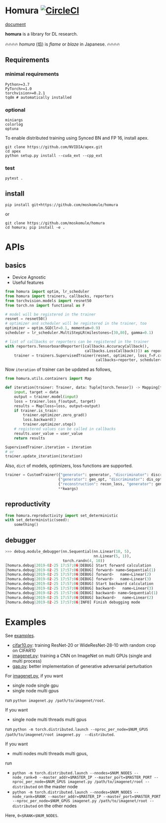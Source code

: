 # Homura [![CircleCI](https://circleci.com/gh/moskomule/homura/tree/master.svg?style=svg)](https://circleci.com/gh/moskomule/homura/tree/master)

[document](https://moskomule.github.io/homura)

**homura** is a library for DL research.

🔥🔥🔥🔥 *homura* (焰) is *flame* or *blaze* in Japanese. 🔥🔥🔥🔥

## Requirements

### minimal requirements

```
Python>=3.7
PyTorch>=1.0
torchvision>=0.2.1
tqdm # automatically installed
```

### optional

```
miniargs
colorlog
optuna
```

To enable distributed training using Synced BN and FP 16, install apex.

```
git clone https://github.com/NVIDIA/apex.git
cd apex
python setup.py install --cuda_ext --cpp_ext
```

### test

```
pytest .
```

## install

```console
pip install git+https://github.com/moskomule/homura
```

or

```console
git clone https://github.com/moskomule/homura
cd homura; pip install -e .
```


# APIs

## basics

* Device Agnostic
* Useful features

```python
from homura import optim, lr_scheduler
from homura import trainers, callbacks, reporters
from torchvision.models import resnet50
from torch.nn import functional as F

# model will be registered in the trainer
resnet = resnet50()
# optimizer and scheduler will be registered in the trainer, too
optimizer = optim.SGD(lr=0.1, momentum=0.9)
scheduler = lr_scheduler.MultiStepLR(milestones=[30,80], gamma=0.1)

# list of callbacks or reporters can be registered in the trainer
with reporters.TensorboardReporter([callbacks.AccuracyCallback(), 
                                    callbacks.LossCallback()]) as reporter:
    trainer = trainers.SupervisedTrainer(resnet, optimizer, loss_f=F.cross_entropy, 
                                         callbacks=reporter, scheduler=scheduler)
```

Now `iteration` of trainer can be updated as follows,

```python
from homura.utils.containers import Map

def iteration(trainer: Trainer, data: Tuple[torch.Tensor]) -> Mapping[torch.Tensor]:
    input, target = data
    output = trainer.model(input)
    loss = trainer.loss_f(output, target)
    results = Map(loss=loss, output=output)
    if trainer.is_train:
        trainer.optimizer.zero_grad()
        loss.backward()
        trainer.optimizer.step()
    # registered values can be called in callbacks
    results.user_value = user_value
    return results

SupervisedTrainer.iteration = iteration
# or   
trainer.update_iteration(iteration) 
```

Also, `dict` of models, optimizers, loss functions are supported.

```python
trainer = CustomTrainer({"generator": generator, "discriminator": discriminator},
                        {"generator": gen_opt, "discriminator": dis_opt},
                        {"reconstruction": recon_loss, "generator": gen_loss},
                        **kwargs)
```

## reproductivity


```python
from homura.reproductivity import set_deterministic
with set_deterministic(seed):
    something()
```

## debugger

```python
>>> debug.module_debugger(nn.Sequential(nn.Linear(10, 5), 
                                        nn.Linear(5, 1)), 
                          torch.randn(4, 10))
[homura.debug|2019-02-25 17:57:06|DEBUG] Start forward calculation
[homura.debug|2019-02-25 17:57:06|DEBUG] forward> name=Sequential(1)
[homura.debug|2019-02-25 17:57:06|DEBUG] forward>   name=Linear(2)
[homura.debug|2019-02-25 17:57:06|DEBUG] forward>   name=Linear(3)
[homura.debug|2019-02-25 17:57:06|DEBUG] Start backward calculation
[homura.debug|2019-02-25 17:57:06|DEBUG] backward>   name=Linear(3)
[homura.debug|2019-02-25 17:57:06|DEBUG] backward> name=Sequential(1)
[homura.debug|2019-02-25 17:57:06|DEBUG] backward>   name=Linear(2)
[homura.debug|2019-02-25 17:57:06|INFO] Finish debugging mode
```

# Examples

See [examples](examples).

* [cifar10.py](examples/cifar10.py): training ResNet-20 or WideResNet-28-10 with random crop on CIFAR10
* [imagenet.py](examples/imagenet.py): training a CNN on ImageNet on multi GPUs (single and     multi process)
* [gap.py](examples/gap.py): better implementation of generative adversarial perturbation

For [imagenet.py](examples/imagenet.py), if you want 

* single node single gpu
* single node multi gpus

run `python imagenet.py /path/to/imagenet/root`.

If you want

* single node multi threads multi gpus

run `python -m torch.distributed.launch --nproc_per_node=$NUM_GPUS /path/to/imagenet/root imagenet.py  --distributed`.

If you want

* multi nodes multi threads multi gpus,

run

* `python -m torch.distributed.launch --nnodes=$NUM_NODES --node_rank=0 --master_addr=$MASTER_IP --master_port=$MASTER_PORT --nproc_per_node=$NUM_GPUS imagenet.py /path/to/imagenet/root --distributed` on the master node
* `python -m torch.distributed.launch --nnodes=$NUM_NODES --node_rank=$RANK --master_addr=$MASTER_IP --master_port=$MASTER_PORT --nproc_per_node=$NUM_GPUS imagenet.py /path/to/imagenet/root --distributed` on the other nodes

Here, `0<$RANK<$NUM_NODES`.

